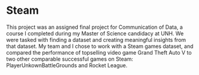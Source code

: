 # Steam
This project was an assigned final project for Communication of Data, a course I completed during my Master of Science candidacy at UNH. We were tasked with finding a dataset and creating meaningful insights from that dataset. My team and I chose to work with a Steam games dataset, and compared the performance of topselling video game Grand Theft Auto V to two other comparable successful games on Steam: PlayerUnkownBattleGrounds and Rocket League.
